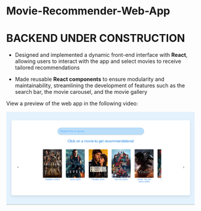 # Movie-Recommender-Web-App

# BACKEND UNDER CONSTRUCTION

- Designed and implemented a dynamic front-end interface with **React**, allowing users to interact with the app and select movies to receive tailored recommendations

- Made reusable **React components** to ensure modularity and maintainability, streamlining the development of features such as the search bar, the movie carousel, and the movie gallery

View a preview of the web app in the following video:

[![Watch the video](movie_recommender_thumbnail.png)](https://youtu.be/itb07SSLv7Q?si=p_oovzmtQ9ONqIKp)